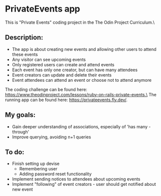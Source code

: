 # PrivateEvents app

This is "Private Events" coding project in the The Odin Project Curriculum.\

## Description:
- The app is about creating new events and allowing other users to attend these events
- Any visitor can see upcoming events
- Only registered users can create and attend events
- Each event has only one creator, but can have many attendees
- Event creators can update and delete their events
- Event attendees can attend an event or choose not to attend anymore

The coding challenge can be found here: https://www.theodinproject.com/lessons/ruby-on-rails-private-events.\
The running app can be found here: https://privateevents.fly.dev/.

## My goals:
- Gain deeper understanding of associations, especially of 'has many - through'
- Improve querying, avoiding n+1 queries

## To do:
- Finish setting up devise
    - Remembering user
    - Adding password reset functionality
- Implement sending notices to attendees about upcoming events
- Implement "following" of event creators - user should get notified about new event